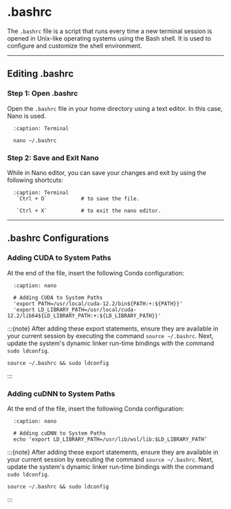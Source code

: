 # .bashrc

The `.bashrc` file is a script that runs every time a new terminal session is opened in Unix-like operating systems using the Bash shell. It is used to configure and customize the shell environment. 

---

## Editing .bashrc

### Step 1: Open .bashrc
Open the `.bashrc` file in your home directory using a text editor. In this case, Nano is used.

 ```{code-block} bash
   :caption: Terminal
 
   nano ~/.bashrc
 ```

### Step 2: Save and Exit Nano
While in Nano editor, you can save your changes and exit by using the following shortcuts:

 ```{code-block} bash
   :caption: Terminal    
    `Ctrl + O`           # to save the file.
    
    `Ctrl + X`           # to exit the nano editor.
```

---

## .bashrc Configurations

### Adding CUDA to System Paths
At the end of the file, insert the following Conda configuration:

 ```{code-block} bash
   :caption: nano
   
   # Adding CUDA to System Paths
   'export PATH=/usr/local/cuda-12.2/bin${PATH:+:${PATH}}'
   'export LD_LIBRARY_PATH=/usr/local/cuda-12.2/lib64${LD_LIBRARY_PATH:+:${LD_LIBRARY_PATH}}'
```

:::{note}
After adding these export statements, ensure they are available in your current session by executing the command `source ~/.bashrc`. Next, update the system's dynamic linker run-time bindings with the command `sudo ldconfig`.
    
    source ~/.bashrc && sudo ldconfig
:::

### Adding cuDNN to System Paths
At the end of the file, insert the following Conda configuration:

 ```{code-block} bash
   :caption: nano
   
   # Adding cuDNN to System Paths
   echo ‘export LD_LIBRARY_PATH=/usr/lib/wsl/lib:$LD_LIBRARY_PATH’ 
```

:::{note}
After adding these export statements, ensure they are available in your current session by executing the command `source ~/.bashrc`. Next, update the system's dynamic linker run-time bindings with the command `sudo ldconfig`.
    
    source ~/.bashrc && sudo ldconfig
:::

<br>